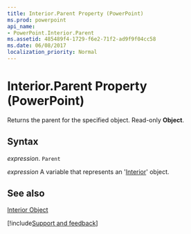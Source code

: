 ```yaml
---
title: Interior.Parent Property (PowerPoint)
ms.prod: powerpoint
api_name:
- PowerPoint.Interior.Parent
ms.assetid: 485489f4-1729-f6e2-71f2-ad9f9f04cc58
ms.date: 06/08/2017
localization_priority: Normal
---
```



# Interior.Parent Property (PowerPoint)

Returns the parent for the specified object. Read-only  **Object**.


## Syntax

 _expression_. `Parent`

 _expression_ A variable that represents an '[Interior](PowerPoint.Interior.md)' object.


## See also


[Interior Object](PowerPoint.Interior.md)

[!include[Support and feedback](~/includes/feedback-boilerplate.md)]
